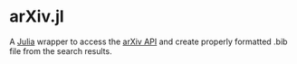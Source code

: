# arXiv.jl
A [Julia](https://julialang.org) wrapper to access the [arXiv API](https://arxiv.org/help/api) and create properly formatted .bib file from the search results.
